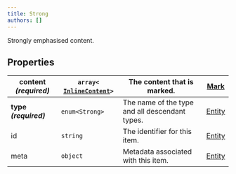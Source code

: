 ```yaml
---
title: Strong
authors: []
---
```


Strongly emphasised content.

## Properties

| **content _(required)_** | `array<`​[`InlineContent`](./InlineContent.html)​`>` | The content that is marked.                    | [Mark](./Mark.html)     |
| ------------------------ | ---------------------------------------------------- | ---------------------------------------------- | ----------------------- |
| **type _(required)_**    | `enum<`​`Strong`​`>`                                 | The name of the type and all descendant types. | [Entity](./Entity.html) |
| id                       | `string`                                             | The identifier for this item.                  | [Entity](./Entity.html) |
| meta                     | `object`                                             | Metadata associated with this item.            | [Entity](./Entity.html) |
